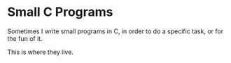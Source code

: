 # Small C Programs
Sometimes I write small programs in C, in order to do a 
specific task, or for the fun of it.

This is where they live.
